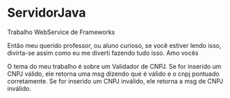 # ServidorJava
Trabalho WebService de Frameworks 

Então meu querido professor, ou aluno curioso, se você estiver lendo isso, divirta-se assim como eu me diverti fazendo tudo isso. Amo vocês

O tema do meu trabalho é sobre um Validador de CNPJ. Se for inserido um CNPJ válido, ele retorna uma msg dizendo que é válido e o cnpj pontuado corretamente. Se for inserido um CNPJ inválido, ele retorna a msg de CNPJ inválido.

